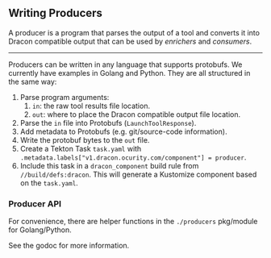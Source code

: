 ## Writing Producers

A producer is a program that parses the output of a tool and converts it into Dracon compatible output that can be used by _enrichers_ and _consumers_.

---

Producers can be written in any language that supports protobufs. We currently have examples in Golang and Python. They are all structured in the same way:

1. Parse program arguments:
   1. `in`: the raw tool results file location.
   2. `out`: where to place the Dracon compatible output file location.
2. Parse the `in` file into Protobufs (`LaunchToolResponse`).
3. Add metadata to Protobufs (e.g. git/source-code information).
4. Write the protobuf bytes to the `out` file.
5. Create a Tekton Task `task.yaml` with `.metadata.labels["v1.dracon.ocurity.com/component"] = producer`.
5. Include this task in a `dracon_component` build rule from `//build/defs:dracon`. This will generate a Kustomize component based on the `task.yaml`.
### Producer API

For convenience, there are helper functions in the `./producers` pkg/module for Golang/Python.

See the godoc for more information.
